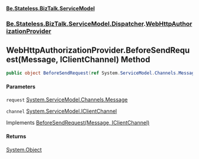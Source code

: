 #### [Be.Stateless.BizTalk.ServiceModel](README.md 'README')
### [Be.Stateless.BizTalk.ServiceModel.Dispatcher](Be.Stateless.BizTalk.ServiceModel.Dispatcher.md 'Be.Stateless.BizTalk.ServiceModel.Dispatcher').[WebHttpAuthorizationProvider](WebHttpAuthorizationProvider.md 'Be.Stateless.BizTalk.ServiceModel.Dispatcher.WebHttpAuthorizationProvider')

## WebHttpAuthorizationProvider.BeforeSendRequest(Message, IClientChannel) Method

```csharp
public object BeforeSendRequest(ref System.ServiceModel.Channels.Message request, System.ServiceModel.IClientChannel channel);
```
#### Parameters

<a name='Be.Stateless.BizTalk.ServiceModel.Dispatcher.WebHttpAuthorizationProvider.BeforeSendRequest(System.ServiceModel.Channels.Message,System.ServiceModel.IClientChannel).request'></a>

`request` [System.ServiceModel.Channels.Message](https://docs.microsoft.com/en-us/dotnet/api/System.ServiceModel.Channels.Message 'System.ServiceModel.Channels.Message')

<a name='Be.Stateless.BizTalk.ServiceModel.Dispatcher.WebHttpAuthorizationProvider.BeforeSendRequest(System.ServiceModel.Channels.Message,System.ServiceModel.IClientChannel).channel'></a>

`channel` [System.ServiceModel.IClientChannel](https://docs.microsoft.com/en-us/dotnet/api/System.ServiceModel.IClientChannel 'System.ServiceModel.IClientChannel')

Implements [BeforeSendRequest(Message, IClientChannel)](https://docs.microsoft.com/en-us/dotnet/api/System.ServiceModel.Dispatcher.IClientMessageInspector.BeforeSendRequest#System_ServiceModel_Dispatcher_IClientMessageInspector_BeforeSendRequest_System_ServiceModel_Channels_Message@,System_ServiceModel_IClientChannel_ 'System.ServiceModel.Dispatcher.IClientMessageInspector.BeforeSendRequest(System.ServiceModel.Channels.Message@,System.ServiceModel.IClientChannel)')

#### Returns
[System.Object](https://docs.microsoft.com/en-us/dotnet/api/System.Object 'System.Object')